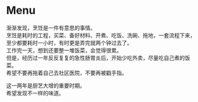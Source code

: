 # Menu
渐渐发现，烹饪是一件有意思的事情。    
烹饪是耗时的工程，买菜、备好材料、开煮、吃饭、洗碗、拖地，一套流程下来，至少都要耗时一小时，有时更是弄完就两个钟过去了。    
工作完一天，想到还要整一堆饭菜，会觉得很累。  
但是，经历过一年反反复复的急性肠胃炎后，开始少吃外卖，尽量吃自己煮的饭菜。    
希望不要再拖着自己去社区医院，不要再被戳手指。     

这一两年是厨艺大增的重要时期。  
希望发现不一样的味道。   

